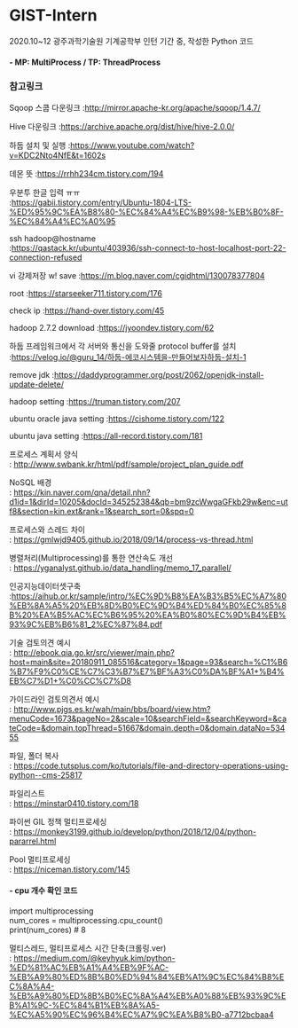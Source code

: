 # GIST-Intern
2020.10~12 광주과학기술원 기계공학부 인턴 기간 중, 작성한 Python 코드

####  - MP: MultiProcess / TP: ThreadProcess

### 참고링크

Sqoop 스쿱 다운링크
:http://mirror.apache-kr.org/apache/sqoop/1.4.7/

Hive 다운링크
:https://archive.apache.org/dist/hive/hive-2.0.0/

하둡 설치 및 실행
:https://www.youtube.com/watch?v=KDC2Nto4NfE&t=1602s


데몬 뜻
:https://rrhh234cm.tistory.com/194

우분투 한글 입력 ㅠㅠ  
:https://gabii.tistory.com/entry/Ubuntu-1804-LTS-%ED%95%9C%EA%B8%80-%EC%84%A4%EC%B9%98-%EB%B0%8F-%EC%84%A4%EC%A0%95

ssh hadoop@hostname  
:https://qastack.kr/ubuntu/403936/ssh-connect-to-host-localhost-port-22-connection-refused

vi 강제저장 w! save
:https://m.blog.naver.com/cgidhtml/130078377804

root 
:https://starseeker711.tistory.com/176

check ip 
:https://hand-over.tistory.com/45

hadoop 2.7.2 download
:https://jyoondev.tistory.com/62

하둡 프레임워크에서 각 서버와 통신을 도와줄 protocol buffer를 설치  
:https://velog.io/@guru_14/하둡-에코시스템을-만들어보자하둡-설치-1

remove jdk
:https://daddyprogrammer.org/post/2062/openjdk-install-update-delete/

hadoop setting
:https://truman.tistory.com/207

ubuntu oracle java setting
:https://cishome.tistory.com/122

ubuntu java setting
:https://all-record.tistory.com/181


프로세스 계획서 양식  
: http://www.swbank.kr/html/pdf/sample/project_plan_guide.pdf

NoSQL 배경  
: https://kin.naver.com/qna/detail.nhn?d1id=1&dirId=10205&docId=345252384&qb=bm9zcWwgaGFkb29w&enc=utf8&section=kin.ext&rank=1&search_sort=0&spq=0

프로세스와 스레드 차이  
: https://gmlwjd9405.github.io/2018/09/14/process-vs-thread.html

병렬처리(Multiprocessing)를 통한 연산속도 개선  
: https://yganalyst.github.io/data_handling/memo_17_parallel/

인공지능데이터셋구축  
:https://aihub.or.kr/sample/intro/%EC%9D%B8%EA%B3%B5%EC%A7%80%EB%8A%A5%20%EB%8D%B0%EC%9D%B4%ED%84%B0%EC%85%8B%20%EA%B5%AC%EC%B6%95%20%EA%B0%80%EC%9D%B4%EB%93%9C%EB%B6%81_2%EC%87%84.pdf

기술 검토의견 예시  
: http://ebook.qia.go.kr/src/viewer/main.php?host=main&site=20180911_085516&category=1&page=93&search=%C1%B6%B7%F9%C0%CE%C7%C3%B7%E7%BF%A3%C0%DA%BF%A1+%B4%EB%C7%D1+%C0%CC%C7%D8

가이드라인 검토의견서 예시  
: http://www.pjgs.es.kr/wah/main/bbs/board/view.htm?menuCode=1673&pageNo=2&scale=10&searchField=&searchKeyword=&cateCode=&domain.topThread=51667&domain.depth=0&domain.dataNo=53455


파일, 폴더 복사  
: https://code.tutsplus.com/ko/tutorials/file-and-directory-operations-using-python--cms-25817

파일리스트  
: https://minstar0410.tistory.com/18

파이썬 GIL 정책 멀티프로세싱  
: https://monkey3199.github.io/develop/python/2018/12/04/python-pararrel.html

Pool 멀티프로세싱  
: https://niceman.tistory.com/145

#### - cpu 개수 확인 코드  
import multiprocessing  
num_cores = multiprocessing.cpu_count()  
print(num_cores) # 8


멀티스레드, 멀티프로세스 시간 단축(크롤링.ver)  
: https://medium.com/@keyhyuk.kim/python-%ED%81%AC%EB%A1%A4%EB%9F%AC-%EB%A9%80%ED%8B%B0%ED%94%84%EB%A1%9C%EC%84%B8%EC%8A%A4-%EB%A9%80%ED%8B%B0%EC%8A%A4%EB%A0%88%EB%93%9C%EB%A1%9C-%EC%84%B1%EB%8A%A5-%EC%A5%90%EC%96%B4%EC%A7%9C%EA%B8%B0-a7712bcbaa4
